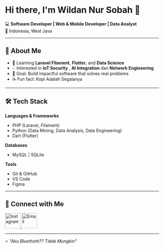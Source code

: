# Hi there, I'm Wildan Nur Sobah 👋

💻 **Software Developer | Web & Mobile Developer | Data Analyst**  
📍 Indonesia, West Java

---

## 🚀 About Me
- 🌱 Learning **Laravel Filament**, **Flutter**, and **Data Science**
- 💡 Interested in **IoT Security** , **AI Integration** dan **Network Engineering**
- 🎯 Goal: Build impactful software that solves real problems
- ☕ Fun fact: Kopi Adalah Segalanya

---

## 🛠 Tech Stack
**Languages & Frameworks**
- PHP (Laravel, Filament)
- Python (Data Mining, Data Analysis, Data Engineering)
- Dart (Flutter)

**Databases**
- MySQL | SQLite

**Tools**
- Git & GitHub
- VS Code
- Figma

---

## 🔗 Connect with Me
<a href="[https://instagram.com/username](https://www.instagram.com/wldnrsbah/profilecard/?igsh=MTBwMXAxdWFxcHp2Zw== )" target="_blank">
  <img src="https://static.vecteezy.com/system/resources/previews/018/910/697/original/instagram-mobile-app-logo-instagram-app-icon-ig-app-free-free-vector.jpg" alt="Instagram" width="50">
</a>

<a href="wildannursobah015@gmail.com">
  <img src="https://static.vecteezy.com/system/resources/previews/022/484/516/original/google-mail-gmail-icon-logo-symbol-free-png.png" alt="Email" width="50">
</a>


---
⭐️ *"Aku Bluethoth?? Tidak Mungkin"*
